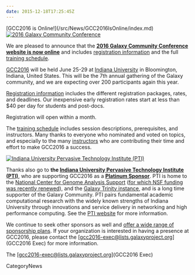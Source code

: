 ```yaml
---
date: 2015-12-18T17:25:45Z
---
```

<div class='newsItemHeader'>[GCC2016 is Online!](/src/News/GCC2016IsOnline/index.md)</div>

<div class='right'>
<a href='https://gcc2016.iu.edu/'><img src='https://gcc2016.iu.edu/img/gcc2016-logo.png' alt='2016 Galaxy Community Conference'  /></a>
</div>

We are pleased to announce that the **[2016 Galaxy Community Conference website is now online](http://gcc2016.iu.edu/)** and includes [registration information](http://gcc2016.iu.edu/registration/index.php) and the full [training schedule](https://gcc16.sched.org/grid-full#2016-06-26).

[GCC2016](http://gcc2016.iu.edu/) will be held June 25-29 at [Indiana University](http://indiana.edu/) in Bloomington, Indiana, United States. This will be the 7th annual gathering of the Galaxy community, and we are expecting over 200 participants again this year.  

[Registration information](http://gcc2016.iu.edu/registration/index.php) includes the different registration packages, rates, and deadlines.  Our inexpensive early registration rates start at less than $40 per day for students and post-docs. 

Registration will open within a month.

The [training schedule](https://gcc16.sched.org/grid-full#2016-06-26) includes session descriptions, prerequisites, and instructors. Many thanks to everyone who nominated and voted on topics, and especially to the many [instructors](https://gcc16.sched.org/directory/artists) who are contributing their time and effort to make GCC2016 a success.

<div class='right'>
<a href='https://pti.iu.edu/'><img src='https://gcc2016.iu.edu/img/PTI_signature_small.jpg' alt='Indiana University Pervasive Technology Institute (PTI)' /></a>
</div>

Thanks also go to **the [Indiana University Pervasive Technology Institute (PTI)](https://pti.iu.edu/)**, who are supporting  GCC2016 as a **[Platinum Sponsor](https://gcc2016.iu.edu/sponsors/index.php)**.  PTI is home to the [National Center for Genome Analysis Support](http://ncgas.org/) ([for which NSF funding was recently renewed](https://itnews.iu.edu/articles/2015/iu-genome-analysis-center-wins-national-science-foundation-funding-renewal.php)), and the [Galaxy Trinity instance](https://galaxy.ncgas-trinity.indiana.edu/root), and is a long time supporter of the Galaxy Community. PTI pairs fundamental academic computational research with the widely known strengths of Indiana University through innovations and service delivery in networking and high performance computing.  See the [PTI website](http://pti.iu.edu/) for more information.

We continue to seek other sponsors as well and [offer a wide range of sponsorship plans](https://gcc2016.iu.edu/sponsors/index.php). If your organization is interested in having a presence at GCC2016, please contact the [gcc2016-exec@lists.galaxyproject.org](GCC2016 Exec) for more information.

The [gcc2016-exec@lists.galaxyproject.org](GCC2016 Exec)


CategoryNews
